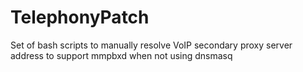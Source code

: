 # TelephonyPatch
Set of bash scripts to manually resolve VoIP secondary proxy server address to support mmpbxd when not using dnsmasq
